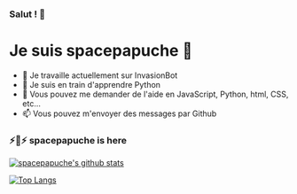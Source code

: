 ### Salut ! 👋
# Je suis spacepapuche 👾

- 🔭 Je travaille actuellement sur InvasionBot
- 🌱 Je suis en train d'apprendre Python
- 💬 Vous pouvez me demander de l'aide en JavaScript, Python, html, CSS, etc...
- 📫 Vous pouvez m'envoyer des messages par Github
### ⚡👾⚡ spacepapuche is here

[![spacepapuche's github stats](https://github-readme-stats.vercel.app/api?username=spacepapuche&show_icons=true&theme=algolia)](https://github.com/anuraghazra/github-readme-stats)

[![Top Langs](https://github-readme-stats.vercel.app/api/top-langs/?username=spacepapuche&layout=compact&langs_count=8&theme=algolia)](https://github.com/anuraghazra/github-readme-stats)
